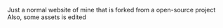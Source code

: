 Just a normal website of mine that is forked from a open-source project
Also, some assets is edited
